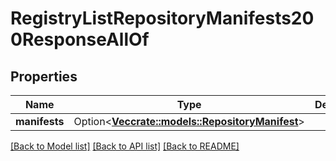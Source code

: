 # RegistryListRepositoryManifests200ResponseAllOf

## Properties

Name | Type | Description | Notes
------------ | ------------- | ------------- | -------------
**manifests** | Option<[**Vec<crate::models::RepositoryManifest>**](repository_manifest.md)> |  | [optional]

[[Back to Model list]](../README.md#documentation-for-models) [[Back to API list]](../README.md#documentation-for-api-endpoints) [[Back to README]](../README.md)


